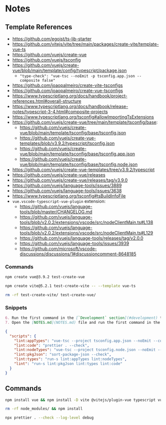 # Notes

## Template References

- https://github.com/egoist/ts-lib-starter
- https://github.com/vitejs/vite/tree/main/packages/create-vite/template-vue-ts
- https://github.com/vuejs/create-vue
- https://github.com/vuejs/tsconfig
- https://github.com/vuejs/create-vue/blob/main/template/config/typescript/package.json
  - `"type-check": "vue-tsc --noEmit -p tsconfig.app.json --composite false"`
- https://github.com/joaopalmeiro/create-vite-tsconfigs
- https://github.com/joaopalmeiro/create-vue-tsconfigs
- https://www.typescriptlang.org/docs/handbook/project-references.html#overall-structure
- https://www.typescriptlang.org/docs/handbook/release-notes/typescript-3-4.html#composite-projects
- https://www.typescriptlang.org/tsconfig#allowImportingTsExtensions
- https://github.com/vuejs/create-vue/tree/main/template/tsconfig/base:
  - https://github.com/vuejs/create-vue/blob/main/template/tsconfig/base/tsconfig.json
  - https://github.com/vuejs/create-vue-templates/blob/v3.9.2/typescript/tsconfig.json
  - https://github.com/vuejs/create-vue/blob/main/template/tsconfig/base/tsconfig.app.json
  - https://github.com/vuejs/create-vue/blob/main/template/tsconfig/base/tsconfig.node.json
- https://github.com/vuejs/create-vue-templates/tree/v3.9.2/typescript
- https://github.com/vuejs/create-vue/releases
- https://github.com/vuejs/create-vue/releases/tag/v3.9.0
- https://github.com/vuejs/language-tools/issues/3889
- https://github.com/vuejs/language-tools/issues/3638
- https://www.typescriptlang.org/tsconfig#tsBuildInfoFile
- `vue.vscode-typescript-vue-plugin` extension:
  - https://github.com/vuejs/language-tools/blob/master/CHANGELOG.md
  - https://github.com/vuejs/language-tools/blob/v2.0.2/extensions/vscode/src/nodeClientMain.ts#L138
  - https://github.com/vuejs/language-tools/blob/v2.0.2/extensions/vscode/src/nodeClientMain.ts#L129
  - https://github.com/vuejs/language-tools/releases/tag/v2.0.0
  - https://github.com/vuejs/language-tools/issues/3939
  - https://github.com/microsoft/vscode-discussions/discussions/1#discussioncomment-8648185

### Commands

```bash
npm create vue@3.9.2 test-create-vue
```

```bash
npm create vite@5.2.1 test-create-vite -- --template vue-ts
```

```bash
rm -rf test-create-vite/ test-create-vue/
```

### Snippets

```markdown
6. Run the first command in the [`Development` section](#development) to install [Node.js](https://nodejs.org/en).
7. Open the [NOTES.md](NOTES.md) file and run the first command in the [`Commands` section](NOTES.md#commands) to install the base packages.
```

```json
{
  "scripts": {
    "lint:appTypes": "vue-tsc --project tsconfig.app.json --noEmit --composite false",
    "lint:code": "prettier . --check",
    "lint:nodeTypes": "vue-tsc --project tsconfig.node.json --noEmit --composite false",
    "lint:pkgJson": "sort-package-json --check",
    "lint:types": "run-s lint:appTypes lint:nodeTypes",
    "lint": "run-s lint:pkgJson lint:types lint:code"
  }
}
```

## Commands

```bash
npm install vue && npm install -D vite @vitejs/plugin-vue typescript vue-tsc create-vue-tsconfigs sort-package-json npm-run-all2 prettier @joaopalmeiro/prettier-vue-config
```

```bash
rm -rf node_modules/ && npm install
```

```bash
npx prettier . --check --log-level debug
```
